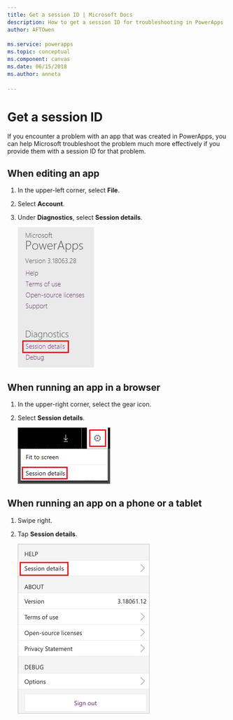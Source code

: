 ```yaml
---
title: Get a session ID | Microsoft Docs
description: How to get a session ID for troubleshooting in PowerApps
author: AFTOwen

ms.service: powerapps
ms.topic: conceptual
ms.component: canvas
ms.date: 06/15/2018
ms.author: anneta

---
```

# Get a session ID
If you encounter a problem with an app that was created in PowerApps, you can help Microsoft troubleshoot the problem much more effectively if you provide them with a session ID for that problem.

## When editing an app
1. In the upper-left corner, select **File**.

1. Select **Account**.

1. Under **Diagnostics**, select **Session details**.

     ![Get a session ID from PowerApps Studio](media/get-sessionid/studio.png)

## When running an app in a browser
1. In the upper-right corner, select the gear icon.

1. Select **Session details**.

     ![Get a session ID from a browser](media/get-sessionid/browser.png)

## When running an app on a phone or a tablet
1. Swipe right.

1. Tap **Session details**.

     ![Get a session ID from a browser](media/get-sessionid/mobile.png)
